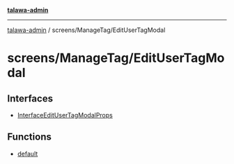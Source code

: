 [**talawa-admin**](../../../README.md)

***

[talawa-admin](../../../modules.md) / screens/ManageTag/EditUserTagModal

# screens/ManageTag/EditUserTagModal

## Interfaces

- [InterfaceEditUserTagModalProps](interfaces/InterfaceEditUserTagModalProps.md)

## Functions

- [default](functions/default.md)
